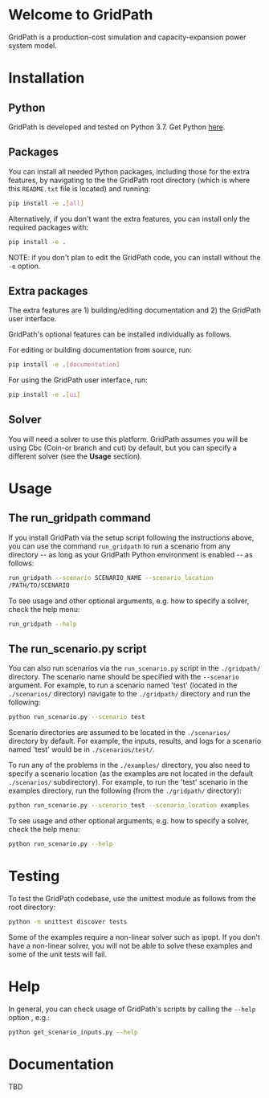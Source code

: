 # Welcome to GridPath

GridPath is a production-cost simulation and capacity-expansion power system 
model.

# Installation

## Python
GridPath is developed and tested on Python 3.7. Get Python [here](https://www.python.org/downloads/ "Python download").

## Packages
You can install all needed Python packages, including those for the extra 
features, by navigating to the the 
GridPath root directory (which is where this `README.txt` file is located) and 
running:
```bash
pip install -e .[all]
```

Alternatively, if you don't want the extra features, you can install only the 
required packages with:
```bash
pip install -e .
```

NOTE: if you don't plan to edit the GridPath code, you can install without the 
`-e` option.

## Extra packages
The extra features are 1) building/editing documentation and 2) the GridPath
user interface.

GridPath's optional features can be installed individually as follows.

For editing or building documentation from source, run:
```bash
pip install -e .[documentation]
```

For using the GridPath user interface, run:
```bash
pip install -e .[ui]
```

## Solver
You will need a solver to use this platform. GridPath assumes you will be 
using Cbc (Coin-or branch and cut) by default, but you can specify a 
different solver (see the **Usage** section).

# Usage

## The run_gridpath command
If you install GridPath via the setup script following the instructions above, 
you can use the command `run_gridpath` to run a scenario from any directory 
-- as long as your GridPath Python environment is enabled -- as follows:
```bash
run_gridpath --scenario SCENARIO_NAME --scenario_location 
/PATH/TO/SCENARIO 
```

To see usage and other optional arguments, e.g. how to specify a 
solver, check the help menu:
```bash
run_gridpath --help
```

## The run_scenario.py script
You can also run scenarios via the `run_scenario.py` script in the 
`./gridpath/` directory. The scenario name should be specified with the 
`--scenario` argument. For example, to run a scenario named 'test' (located 
in the `./scenarios/` directory) navigate to the `./gridpath/` directory and 
run the following:
```bash
python run_scenario.py --scenario test
```

Scenario directories are assumed to be located in the `./scenarios/` 
directory by default. For example, the inputs, results, and logs for a 
scenario named 'test' would be in `./scenarios/test/`.

To run any of the problems in the `./examples/` directory, you also need 
to specify a scenario location (as the examples are not located in the default 
`./scenarios/` subdirectory). For example, to run the 'test' scenario in 
the examples directory, run the following (from the `./gridpath/` directory):
```bash
python run_scenario.py --scenario test --scenario_location examples
```

To see usage and other optional arguments, e.g. how to specify a 
solver, check the help menu:
```bash
python run_scenario.py --help
```

# Testing

To test the GridPath codebase, use the unittest module as follows from the 
root directory:
```bash
python -m unittest discover tests
```

Some of the examples require a non-linear solver such as ipopt. If you 
don't have a non-linear solver, you will not be able to solve these examples 
and some of the unit tests will fail.

# Help
In general, you can check usage of GridPath's scripts by calling the `--help` 
option , e.g.:
```bash
python get_scenario_inputs.py --help
```
# Documentation

TBD
